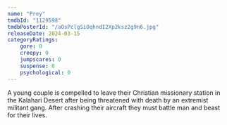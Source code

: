 ```yaml
---
name: "Prey"
tmdbId: "1129598"
tmdbPosterId: "/aOsPclgSiOqhndI2Xp2ksz2g9n6.jpg"
releaseDate: 2024-03-15
categoryRatings:
    gore: 0
    creepy: 0
    jumpscares: 0
    suspense: 0
    psychological: 0
---
```

A young couple is compelled to leave their Christian missionary station in the Kalahari Desert after being threatened with death by an extremist militant gang. After crashing their aircraft they must battle man and beast for their lives.
